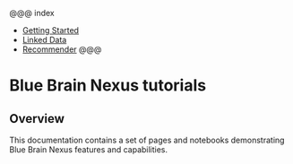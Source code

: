 
@@@ index

* [Getting Started](getting-started/index.md)
* [Linked Data](linking-data/index.md)
* [Recommender](build-recommender/index.md)
@@@

# Blue Brain Nexus tutorials


## Overview

This documentation contains a set of pages and notebooks demonstrating Blue Brain Nexus features and capabilities.